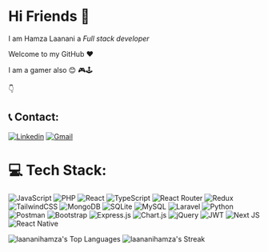 # Hi Friends 👋
 I am Hamza Laanani a *Full stack developer* <br />
 
 Welcome to my GitHub ❤️ <br/>

 I am a gamer also 😊  🎮🕹 <br/>
 
 👇

## 📞 Contact:    
   [![Linkedin](https://img.shields.io/badge/linkedin-3670A0?style=for-the-badge&logo=linkedin&logoColor=fff)](https://www.linkedin.com/in/hamza-laanani-83ba60266/) 
   [![Gmail](https://img.shields.io/badge/Gmail-red?style=for-the-badge&logo=gmail&logoColor=fff)](mailto:laanani.hamza02@gmail.com) 


# 💻 Tech Stack:
![JavaScript](https://img.shields.io/badge/javaScript-c0b12d.svg?style=for-the-badge&logo=javascript&logoColor=white)  ![PHP](https://img.shields.io/badge/php-7b40b7.svg?style=for-the-badge&logo=php&logoColor=white)   ![React](https://img.shields.io/badge/react-%2320232a.svg?style=for-the-badge&logo=react&logoColor=%2361DAFB)  ![TypeScript](https://img.shields.io/badge/typescript-%23007ACC.svg?style=for-the-badge&logo=typescript&logoColor=white)   ![React Router](https://img.shields.io/badge/React_Router-CA4245?style=for-the-badge&logo=react-router&logoColor=white) ![Redux](https://img.shields.io/badge/redux-%23593d88.svg?style=for-the-badge&logo=redux&logoColor=white)   ![TailwindCSS](https://img.shields.io/badge/tailwindcss-%2338B2AC.svg?style=for-the-badge&logo=tailwind-css&logoColor=white)    ![MongoDB](https://img.shields.io/badge/MongoDB-%234ea94b.svg?style=for-the-badge&logo=mongodb&logoColor=white) ![SQLite](https://img.shields.io/badge/sqlite-%2307405e.svg?style=for-the-badge&logo=sqlite&logoColor=white) ![MySQL](https://img.shields.io/badge/mysql-0b65ad.svg?style=for-the-badge&logo=mysql&logoColor=white)    ![Laravel](https://img.shields.io/badge/Laravel-red?style=for-the-badge&logo=laravel&logoColor=white)   ![Python](https://img.shields.io/badge/python-3670A0?style=for-the-badge&logo=python&logoColor=ffdd54)   ![Postman](https://img.shields.io/badge/Postman-FF6C37?style=for-the-badge&logo=postman&logoColor=white)    ![Bootstrap](https://img.shields.io/badge/bootstrap-%23563D7C.svg?style=for-the-badge&logo=bootstrap&logoColor=white) ![Express.js](https://img.shields.io/badge/express.js-%23404d59.svg?style=for-the-badge&logo=express&logoColor=%2361DAFB) ![Chart.js](https://img.shields.io/badge/chart.js-F5788D.svg?style=for-the-badge&logo=chart.js&logoColor=white)    ![jQuery](https://img.shields.io/badge/jquery-%230769AD.svg?style=for-the-badge&logo=jquery&logoColor=white) ![JWT](https://img.shields.io/badge/JWT-black?style=for-the-badge&logo=JSON%20web%20tokens)    ![Next JS](https://img.shields.io/badge/Next-black?style=for-the-badge&logo=next.js&logoColor=white) ![React Native](https://img.shields.io/badge/react_native-%2320232a.svg?style=for-the-badge&logo=react&logoColor=%2361DAFB)

![laananihamza's Top Languages](https://github-readme-stats.vercel.app/api/top-langs/?username=laananihamza&theme=tokyonight&show_icons=true&hide_border=true&layout=compact)
![laananihamza's Streak](https://github-readme-streak-stats.herokuapp.com/?user=laananihamza&theme=tokyonight&hide_border=true)     
<!-- 
**laananihamza/laananihamza** is a ✨ _special_ ✨ repository because its `README.md` (this file) appears on your GitHub profile.

Here are some ideas to get you started:

- 🔭 I’m currently working on ...
- 🌱 I’m currently learning ...
- 👯 I’m looking to collaborate on ...
- 🤔 I’m looking for help with ...
- 💬 Ask me about ...
- 📫 How to reach me: ...
- 😄 Pronouns: ...
- ⚡ Fun fact: ...
-->
